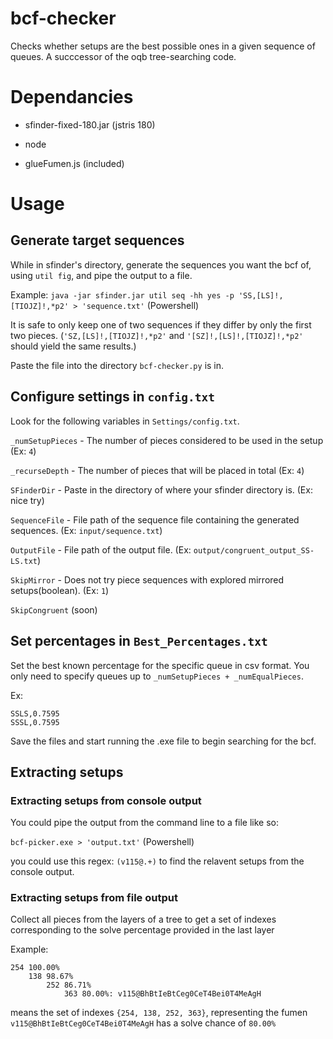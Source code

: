 # bcf-checker
Checks whether setups are the best possible ones in a given sequence of queues. A succcessor of the oqb tree-searching code.

# Dependancies
* sfinder-fixed-180.jar (jstris 180)

* node
* glueFumen.js (included)

# Usage
## Generate target sequences

While in sfinder's directory, generate the sequences you want the bcf of, using ``util fig``, and pipe the output to a file. 

Example: ```java -jar sfinder.jar util seq -hh yes -p 'SS,[LS]!,[TIOJZ]!,*p2' > 'sequence.txt'``` (Powershell)

It is safe to only keep one of two sequences if they differ by only the first two pieces. (``'SZ,[LS]!,[TIOJZ]!,*p2'`` and ``'[SZ]!,[LS]!,[TIOJZ]!,*p2'`` should yield the same results.)

Paste the file into the directory ``bcf-checker.py`` is in.

## Configure settings in ``config.txt``

Look for the following variables in ``Settings/config.txt``.

``_numSetupPieces`` - The number of pieces considered to be used in the setup (Ex: ``4``)

``_recurseDepth`` - The number of pieces that will be placed in total (Ex: ``4``)

``SFinderDir`` - Paste in the directory of where your sfinder directory is. (Ex: nice try)

``SequenceFile`` - File path of the sequence file containing the generated sequences. (Ex: ``input/sequence.txt``)

``OutputFile`` - File path of the output file. (Ex: ``output/congruent_output_SS-LS.txt``)

``SkipMirror`` - Does not try piece sequences with explored mirrored setups(boolean). (Ex: ``1``)

``SkipCongruent`` (soon)

## Set percentages in ``Best_Percentages.txt``

Set the best known percentage for the specific queue in csv format. You only need to specify queues up to ``_numSetupPieces + _numEqualPieces``.

Ex:
```
SSLS,0.7595
SSSL,0.7595
```

Save the files and start running the .exe file to begin searching for the bcf.

## Extracting setups

### Extracting setups from console output

You could pipe the output from the command line to a file like so:

```bcf-picker.exe > 'output.txt'``` (Powershell)

you could use this regex: ``(v115@.+)`` to find the relavent setups from the console output.

### Extracting setups from file output
Collect all pieces from the layers of a tree to get a set of indexes corresponding to the solve percentage provided in the last layer

Example:
```
254	100.00%
	138	98.67%
		252	86.71%
			363	80.00%: v115@BhBtIeBtCeg0CeT4Bei0T4MeAgH
```
means the set of indexes ``{254, 138, 252, 363}``, representing the fumen ``v115@BhBtIeBtCeg0CeT4Bei0T4MeAgH`` has a solve chance of ``80.00%``
